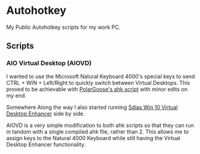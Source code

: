 # Autohotkey
My Public Autohotkey scripts for my work PC.

## Scripts

### AIO Virtual Desktop (AIOVD)
I wanted to use the Microsoft Natural Keyboard 4000's special keys to send CTRL + WIN + Left/Right to quickly switch between Virtual Desktops. This proved to be achievable with [PolarGoose's ahk script](https://github.com/PolarGoose/AutoHotKey-Natural-Ergonomic-Keyboard-4000-support) with minor edits on my end.

Somewhere Along the way I also started running [Sdias Win 10 Virtual Desktop Enhancer](https://github.com/sdias/win-10-virtual-desktop-enhancer) side by side.

AIOVD is a very simple modification to both ahk scripts so that they can run in tandom with a single compiled ahk file, rather than 2. This allows me to assign keys to the Natural 4000 Keyboard while still having the Virtual Desktop Enhancer functionality.